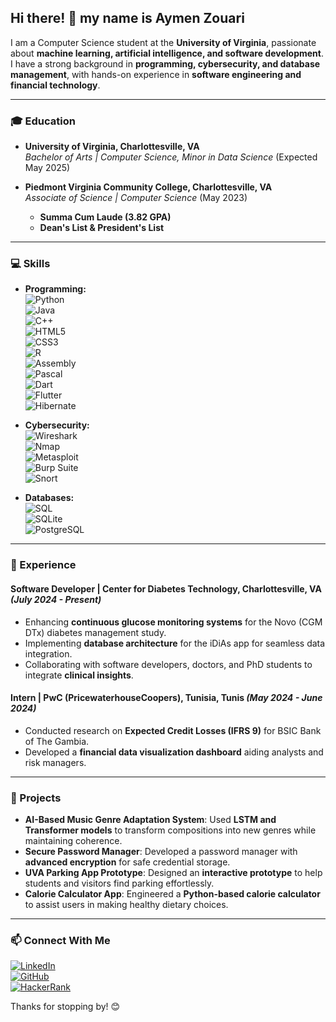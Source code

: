 ## Hi there! 👋 my name is Aymen Zouari

I am a Computer Science student at the **University of Virginia**, passionate about **machine learning, artificial intelligence, and software development**. I have a strong background in **programming, cybersecurity, and database management**, with hands-on experience in **software engineering and financial technology**.

---
### 🎓 Education

- **University of Virginia, Charlottesville, VA**  
  *Bachelor of Arts | Computer Science, Minor in Data Science* (Expected May 2025)

- **Piedmont Virginia Community College, Charlottesville, VA**  
  *Associate of Science | Computer Science* (May 2023)  
  - **Summa Cum Laude (3.82 GPA)**  
  - **Dean's List & President's List**  

---
### 💻 Skills

- **Programming:**  
  ![Python](https://img.shields.io/badge/Python-3776AB?style=for-the-badge&logo=python&logoColor=white)  
  ![Java](https://img.shields.io/badge/Java-007396?style=for-the-badge&logo=java&logoColor=white)  
  ![C++](https://img.shields.io/badge/C%2B%2B-00599C?style=for-the-badge&logo=c%2B%2B&logoColor=white)  
  ![HTML5](https://img.shields.io/badge/HTML5-E34F26?style=for-the-badge&logo=html5&logoColor=white)  
  ![CSS3](https://img.shields.io/badge/CSS3-1572B6?style=for-the-badge&logo=css3&logoColor=white)  
  ![R](https://img.shields.io/badge/R-276DC3?style=for-the-badge&logo=r&logoColor=white)  
  ![Assembly](https://img.shields.io/badge/x86_Assembly-0078D4?style=for-the-badge&logo=assembly&logoColor=white)  
  ![Pascal](https://img.shields.io/badge/Pascal-004482?style=for-the-badge&logo=pascal&logoColor=white)  
  ![Dart](https://img.shields.io/badge/Dart-0175C2?style=for-the-badge&logo=dart&logoColor=white)  
  ![Flutter](https://img.shields.io/badge/Flutter-02569B?style=for-the-badge&logo=flutter&logoColor=white)  
  ![Hibernate](https://img.shields.io/badge/Hibernate-59666C?style=for-the-badge&logo=hibernate&logoColor=white)  

- **Cybersecurity:**  
  ![Wireshark](https://img.shields.io/badge/Wireshark-1679A7?style=for-the-badge&logo=wireshark&logoColor=white)  
  ![Nmap](https://img.shields.io/badge/Nmap-004482?style=for-the-badge&logo=nmap&logoColor=white)  
  ![Metasploit](https://img.shields.io/badge/Metasploit-5A5A5A?style=for-the-badge&logo=metasploit&logoColor=white)  
  ![Burp Suite](https://img.shields.io/badge/Burp_Suite-FF6F00?style=for-the-badge&logo=burpsuite&logoColor=white)  
  ![Snort](https://img.shields.io/badge/Snort-EA0029?style=for-the-badge&logo=snort&logoColor=white)  

- **Databases:**  
  ![SQL](https://img.shields.io/badge/SQL-003B57?style=for-the-badge&logo=postgresql&logoColor=white)  
  ![SQLite](https://img.shields.io/badge/SQLite-003B57?style=for-the-badge&logo=sqlite&logoColor=white)  
  ![PostgreSQL](https://img.shields.io/badge/PostgreSQL-316192?style=for-the-badge&logo=postgresql&logoColor=white)  

---
### 🏢 Experience

#### **Software Developer** | Center for Diabetes Technology, Charlottesville, VA *(July 2024 - Present)*
- Enhancing **continuous glucose monitoring systems** for the Novo (CGM DTx) diabetes management study.
- Implementing **database architecture** for the iDiAs app for seamless data integration.
- Collaborating with software developers, doctors, and PhD students to integrate **clinical insights**.

#### **Intern** | PwC (PricewaterhouseCoopers), Tunisia, Tunis *(May 2024 - June 2024)*
- Conducted research on **Expected Credit Losses (IFRS 9)** for BSIC Bank of The Gambia.
- Developed a **financial data visualization dashboard** aiding analysts and risk managers.

---
### 🚀 Projects

- **AI-Based Music Genre Adaptation System**: Used **LSTM and Transformer models** to transform compositions into new genres while maintaining coherence.
- **Secure Password Manager**: Developed a password manager with **advanced encryption** for safe credential storage.
- **UVA Parking App Prototype**: Designed an **interactive prototype** to help students and visitors find parking effortlessly.
- **Calorie Calculator App**: Engineered a **Python-based calorie calculator** to assist users in making healthy dietary choices.

---
### 📫 Connect With Me

[![LinkedIn](https://img.shields.io/badge/LinkedIn-0077B5?style=for-the-badge&logo=linkedin&logoColor=white)](https://www.linkedin.com/in/aymen-zouari/)  
[![GitHub](https://img.shields.io/badge/GitHub-181717?style=for-the-badge&logo=github&logoColor=white)](https://github.com/Az0202)  
[![HackerRank](https://img.shields.io/badge/HackerRank-2EC866?style=for-the-badge&logo=hackerrank&logoColor=white)](https://app.joinhandshake.com/profiles/qjxaa4)  

Thanks for stopping by! 😊


